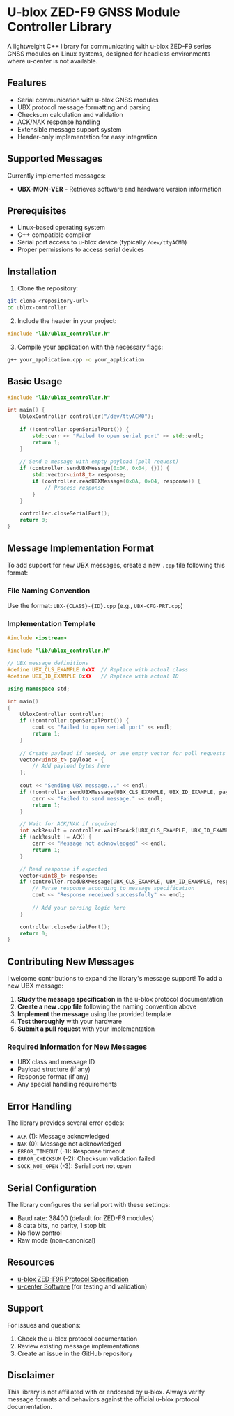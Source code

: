 # U-blox ZED-F9 GNSS Module Controller Library

A lightweight C++ library for communicating with u-blox ZED-F9 series GNSS modules on Linux systems, designed for headless environments where u-center is not available.

## Features

- Serial communication with u-blox GNSS modules
- UBX protocol message formatting and parsing
- Checksum calculation and validation
- ACK/NAK response handling
- Extensible message support system
- Header-only implementation for easy integration

## Supported Messages

Currently implemented messages:
- **UBX-MON-VER** - Retrieves software and hardware version information

## Prerequisites

- Linux-based operating system
- C++ compatible compiler
- Serial port access to u-blox device (typically `/dev/ttyACM0`)
- Proper permissions to access serial devices

## Installation

1. Clone the repository:
```bash
git clone <repository-url>
cd ublox-controller
```

2. Include the header in your project:
```cpp
#include "lib/ublox_controller.h"
```

3. Compile your application with the necessary flags:
```bash
g++ your_application.cpp -o your_application
```

## Basic Usage

```cpp
#include "lib/ublox_controller.h"

int main() {
    UbloxController controller("/dev/ttyACM0");
    
    if (!controller.openSerialPort()) {
        std::cerr << "Failed to open serial port" << std::endl;
        return 1;
    }
    
    // Send a message with empty payload (poll request)
    if (controller.sendUBXMessage(0x0A, 0x04, {})) {
        std::vector<uint8_t> response;
        if (controller.readUBXMessage(0x0A, 0x04, response)) {
            // Process response
        }
    }
    
    controller.closeSerialPort();
    return 0;
}
```

## Message Implementation Format

To add support for new UBX messages, create a new `.cpp` file following this format:

### File Naming Convention
Use the format: `UBX-{CLASS}-{ID}.cpp` (e.g., `UBX-CFG-PRT.cpp`)

### Implementation Template

```cpp
#include <iostream>

#include "lib/ublox_controller.h"

// UBX message definitions
#define UBX_CLS_EXAMPLE 0xXX  // Replace with actual class
#define UBX_ID_EXAMPLE 0xXX   // Replace with actual ID

using namespace std;

int main() 
{
    UbloxController controller;
    if (!controller.openSerialPort()) {
        cout << "Failed to open serial port" << endl;
        return 1;
    }
    
    // Create payload if needed, or use empty vector for poll requests
    vector<uint8_t> payload = {
        // Add payload bytes here
    };
    
    cout << "Sending UBX message..." << endl;
    if (!controller.sendUBXMessage(UBX_CLS_EXAMPLE, UBX_ID_EXAMPLE, payload)) {
        cerr << "Failed to send message." << endl;
        return 1;
    }

    // Wait for ACK/NAK if required
    int ackResult = controller.waitForAck(UBX_CLS_EXAMPLE, UBX_ID_EXAMPLE);
    if (ackResult != ACK) {
        cerr << "Message not acknowledged" << endl;
        return 1;
    }

    // Read response if expected
    vector<uint8_t> response;
    if (controller.readUBXMessage(UBX_CLS_EXAMPLE, UBX_ID_EXAMPLE, response)) {
        // Parse response according to message specification
        cout << "Response received successfully" << endl;
        
        // Add your parsing logic here
    }

    controller.closeSerialPort();
    return 0; 
}
```

## Contributing New Messages

I welcome contributions to expand the library's message support! To add a new UBX message:

1. **Study the message specification** in the u-blox protocol documentation
2. **Create a new .cpp file** following the naming convention above
3. **Implement the message** using the provided template
4. **Test thoroughly** with your hardware
5. **Submit a pull request** with your implementation

### Required Information for New Messages

- UBX class and message ID
- Payload structure (if any)
- Response format (if any)
- Any special handling requirements

## Error Handling

The library provides several error codes:
- `ACK` (1): Message acknowledged
- `NAK` (0): Message not acknowledged
- `ERROR_TIMEOUT` (-1): Response timeout
- `ERROR_CHECKSUM` (-2): Checksum validation failed
- `SOCK_NOT_OPEN` (-3): Serial port not open

## Serial Configuration

The library configures the serial port with these settings:
- Baud rate: 38400 (default for ZED-F9 modules)
- 8 data bits, no parity, 1 stop bit
- No flow control
- Raw mode (non-canonical)

## Resources

- [u-blox ZED-F9R Protocol Specification](https://www.u-blox.com/en/product/zed-f9r-module)
- [u-center Software](https://www.u-blox.com/en/product/u-center) (for testing and validation)


## Support

For issues and questions:
1. Check the u-blox protocol documentation
2. Review existing message implementations
3. Create an issue in the GitHub repository

## Disclaimer

This library is not affiliated with or endorsed by u-blox. Always verify message formats and behaviors against the official u-blox protocol documentation.
